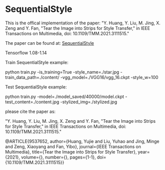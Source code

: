# SequentialStyle

This is the offical implementation of the paper: "Y. Huang, Y. Liu, M. Jing, X. Zeng and Y. Fan, "Tear the Image into Strips for Style Transfer," in IEEE Transactions on Multimedia, doi: 10.1109/TMM.2021.3111515."

The paper can be found at: [SequentialStyle](https://ieeexplore.ieee.org/document/9537652)

Tensorflow 1.08-1.14

Train SequentialStyle example:

python train.py -is_training=True -style_name=./star.jpg -train_data_path=./content/ -vgg_model=./VGG16/vgg_16.ckpt -style_w=100

Test SequentialStyle example:

python train.py -model=./model_saved/40000/model.ckpt -test_content=./content.jpg -stylized_img=./stylized.jpg

please cite the paper as:

"Y. Huang, Y. Liu, M. Jing, X. Zeng and Y. Fan, "Tear the Image into Strips for Style Transfer," in IEEE Transactions on Multimedia, doi: 10.1109/TMM.2021.3111515."

@ARTICLE{9537652,
  author={Huang, Yujie and Liu, Yuhao and Jing, Minge and Zeng, Xiaoyang and Fan, Yibo},
  journal={IEEE Transactions on Multimedia}, 
  title={Tear the Image into Strips for Style Transfer}, 
  year={2021},
  volume={},
  number={},
  pages={1-1},
  doi={10.1109/TMM.2021.3111515}}
